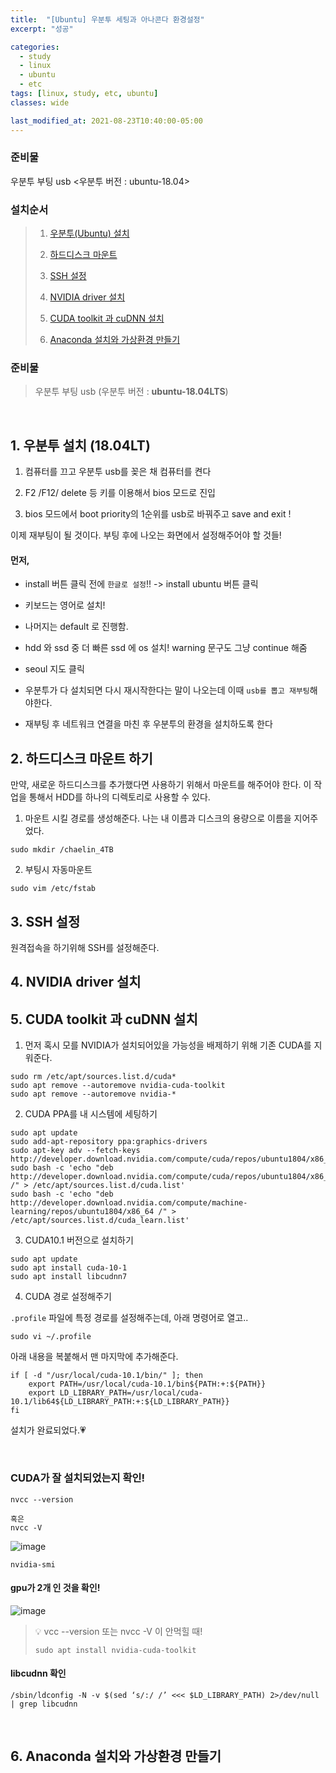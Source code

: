 ```yaml
---
title:  "[Ubuntu] 우분투 세팅과 아나콘다 환경설정"
excerpt: "성공"

categories:
  - study
  - linux
  - ubuntu
  - etc
tags: [linux, study, etc, ubuntu]
classes: wide

last_modified_at: 2021-08-23T10:40:00-05:00
---
```


### 준비물

우분투 부팅 usb <우분투 버전 : ubuntu-18.04>

### 설치순서

> 1. [우분투(Ubuntu) 설치](#1-우분투-설치-(18.04lt)) 
> 
> 2. [하드디스크 마운트](#2-하드디스크-마운트-하기)
> 
> 3. [SSH 설정](#3-ssh-설정)
> 
> 4. [NVIDIA driver 설치](#4-nvidia-driver-설치)
> 
> 5. [CUDA toolkit 과 cuDNN 설치](#5-cuda-toolkit-과-cudnn-설치)
>  
> 6. [Anaconda 설치와 가상환경 만들기](#6-anaconda-설치와-가상환경-만들기)

### 준비물 

> 우분투 부팅 usb (우분투 버전 : **ubuntu-18.04LTS**)

<br>

## 1. 우분투 설치 (18.04LT)

1. 컴퓨터를 끄고 우분투 usb를 꽂은 채 컴퓨터를 켠다

2. F2 /F12/ delete 등 키를 이용해서 bios 모드로 진입

3. bios 모드에서 boot priority의 1순위를 usb로 바꿔주고 save and exit !

이제 재부팅이 될 것이다. 부팅 후에 나오는 화면에서 설정해주어야 할 것들!

#### 먼저,
- install 버튼 클릭 전에 `한글로 설정`!! -> install ubuntu 버튼 클릭

- 키보드는 영어로 설치!

- 나머지는 default 로 진행함.

- hdd 와 ssd 중 더 빠른 ssd 에 os 설치! warning 문구도 그냥 continue 해줌

- seoul 지도 클릭

- 우분투가 다 설치되면 다시 재시작한다는 말이 나오는데 이때 `usb를 뽑고 재부팅`해야한다.

- 재부팅 후 네트워크 연결을 마친 후 우분투의 환경을 설치하도록 한다

## 2. 하드디스크 마운트 하기

만약, 새로운 하드디스크를 추가했다면 사용하기 위해서 마운트를 해주어야 한다. 이 작업을 통해서 HDD를 하나의 디렉토리로 사용할 수 있다.

1. 마운트 시킬 경로를 생성해준다. 나는 내 이름과 디스크의 용량으로 이름을 지어주었다.

~~~linux
sudo mkdir /chaelin_4TB
~~~

2. 부팅시 자동마운트

~~~linux
sudo vim /etc/fstab
~~~

## 3. SSH 설정

원격접속을 하기위해 SSH를 설정해준다.


## 4. NVIDIA driver 설치


## 5. CUDA toolkit 과 cuDNN 설치

1. 먼저 혹시 모를 NVIDIA가 설치되어있을 가능성을 배제하기 위해 기존 CUDA를 지워준다.

~~~linux
sudo rm /etc/apt/sources.list.d/cuda*
sudo apt remove --autoremove nvidia-cuda-toolkit
sudo apt remove --autoremove nvidia-*
~~~


2. CUDA PPA를 내 시스템에 세팅하기

~~~linux
sudo apt update
sudo add-apt-repository ppa:graphics-drivers
sudo apt-key adv --fetch-keys  http://developer.download.nvidia.com/compute/cuda/repos/ubuntu1804/x86_64/7fa2af80.pub
sudo bash -c 'echo "deb http://developer.download.nvidia.com/compute/cuda/repos/ubuntu1804/x86_64 /" > /etc/apt/sources.list.d/cuda.list'
sudo bash -c 'echo "deb http://developer.download.nvidia.com/compute/machine-learning/repos/ubuntu1804/x86_64 /" > /etc/apt/sources.list.d/cuda_learn.list'
~~~

3. CUDA10.1 버전으로 설치하기

~~~linux
sudo apt update
sudo apt install cuda-10-1
sudo apt install libcudnn7
~~~

4. CUDA 경로 설정해주기

`.profile` 파일에 특정 경로를 설정해주는데, 아래 명령어로 열고..

~~~linux
sudo vi ~/.profile
~~~

아래 내용을 복붙해서 맨 마지막에 추가해준다.

~~~linux
if [ -d "/usr/local/cuda-10.1/bin/" ]; then
    export PATH=/usr/local/cuda-10.1/bin${PATH:+:${PATH}}
    export LD_LIBRARY_PATH=/usr/local/cuda-10.1/lib64${LD_LIBRARY_PATH:+:${LD_LIBRARY_PATH}}
fi
~~~

설치가 완료되었다.💗

<br>

### CUDA가 잘 설치되었는지 확인!

~~~linux
nvcc --version

혹은
nvcc -V
~~~

![image](https://user-images.githubusercontent.com/53431568/130415153-c20cbf8a-5b60-46d4-a584-569bc11f88cc.png)

~~~linux
nvidia-smi
~~~

#### gpu가 2개 인 것을 확인!

![image](https://user-images.githubusercontent.com/53431568/130414166-ca4701c7-f11f-4318-b8c9-8a58bafe9be6.png)

> 💡 vcc --version 또는 nvcc -V 이 안먹힐 때!
> ~~~linux 
> sudo apt install nvidia-cuda-toolkit
> ~~~

#### libcudnn 확인
~~~linux
/sbin/ldconfig -N -v $(sed ‘s/:/ /’ <<< $LD_LIBRARY_PATH) 2>/dev/null | grep libcudnn
~~~

<br>

## 6. Anaconda 설치와 가상환경 만들기

